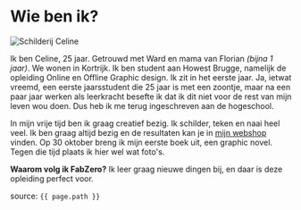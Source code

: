 # Wie ben ik?

![Schilderij Celine]({{site.baseurl}}/assets/schilderij.jpg)

Ik ben Celine, 25 jaar. Getrouwd met Ward en mama van Florian _(bijna 1 jaar)_. We wonen in Kortrijk.
Ik ben student aan Howest Brugge, namelijk de opleiding Online en Offline Graphic design. Ik zit in het eerste jaar. Ja, ietwat vreemd, een eerste jaarsstudent die 25 jaar is met een zoontje, maar na een paar jaar werken als leerkracht besefte ik dat ik dit niet voor de rest van mijn leven wou doen. Dus heb ik me terug ingeschreven aan de hogeschool.

In mijn vrije tijd ben ik graag creatief bezig. Ik schilder, teken en naai heel veel. Ik ben graag altijd bezig en de resultaten kan je in [mijn webshop](www.ateliercelinel.com) vinden.
Op 30 oktober breng ik mijn eerste boek uit, een graphic novel. Tegen die tijd plaats ik hier wel wat foto's.

**Waarom volg ik FabZero?** Ik leer graag nieuwe dingen bij, en daar is deze opleiding perfect voor.

source: `{{ page.path }}`

